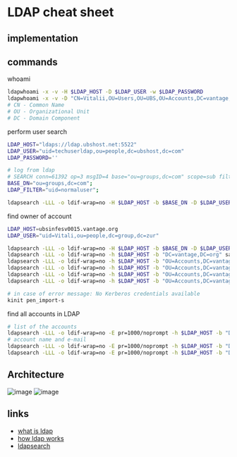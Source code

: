 # LDAP cheat sheet
## implementation

## commands
whoami
```sh
ldapwhoami -x -v -H $LDAP_HOST -D $LDAP_USER -w $LDAP_PASSWORD
ldapwhoami -x -v -D "CN=Vitalii,OU=Users,OU=UBS,OU=Accounts,DC=vantage,DC=org" -H ldaps://ubsinfesv0015.vantage.org:636 -W
# CN - Common Name
# OU - Organizational Unit
# DC - Domain Component
```
perform user search
```sh
LDAP_HOST="ldaps://ldap.ubshost.net:5522"
LDAP_USER="uid=techuserldap,ou=people,dc=ubshost,dc=com"
LDAP_PASSWORD='' 

# log from ldap
# SEARCH conn=61392 op=3 msgID=4 base="ou=groups,dc=com" scope=sub filter="(uid=normaluser)" attrs="ismemberof" requestControls=2.26.140.2.2730.4.1.0 result=0 nentries=0 entrySize=975 authDN="uid=techuserldap,ou=people,dc=ubshost,dc=com" etime=372222
BASE_DN="ou=groups,dc=com"; 
LDAP_FILTER="uid=normaluser"; 

ldapsearch -LLL -o ldif-wrap=no -H $LDAP_HOST -b $BASE_DN -D $LDAP_USER -w $LDAP_PASSWORD $LDAP_FILTER
```

find owner of account
```sh
LDAP_HOST=ubsinfesv0015.vantage.org
LDAP_USER="uid=Vitali,ou=people,dc=group,dc=zur"

ldapsearch -LLL -o ldif-wrap=no -H $LDAP_HOST -b $BASE_DN -D $LDAP_USER -w $LDAP_PASSWORD 
ldapsearch -LLL -o ldif-wrap=no -h $LDAP_HOST -b "DC=vantage,DC=org" samaccountname=pen_import-s
ldapsearch -LLL -o ldif-wrap=no -h $LDAP_HOST -b "OU=Accounts,DC=vantage,DC=org" samaccountname=cherkavi
ldapsearch -LLL -o ldif-wrap=no -h $LDAP_HOST -b "OU=Accounts,DC=vantage,DC=org" -s sub "displayName=Vitalii Cherkashyn"
ldapsearch -LLL -o ldif-wrap=no -h $LDAP_HOST -b "OU=Accounts,DC=vantage,DC=org" -s sub "Mail=vitalii.cherkashyn@ubs.de"
ldapsearch -LLL -o ldif-wrap=no -h $LDAP_HOST -b "OU=Accounts,DC=vantage,DC=org" -s sub "Mail=vitalii.cherkashyn@ubs.de" -D "CN=Vitalii Cherkashyn,OU=Users,OU=UBS,OU=Accounts,DC=vantage,DC=org" -Q -W
```
```sh
# in case of error message: No Kerberos credentials available
kinit pen_import-s
```
find all accounts in LDAP
```sh
# list of the accounts
ldapsearch -LLL -o ldif-wrap=no -E pr=1000/noprompt -h $LDAP_HOST -b "DC=vantage,DC=org" samaccountname=r-d-ubs-developer member 
# account name and e-mail 
ldapsearch -LLL -o ldif-wrap=no -E pr=1000/noprompt -h $LDAP_HOST -b "DC=vantage,DC=org" cn="Vitalii Cherkashyn" samaccountname
ldapsearch -LLL -o ldif-wrap=no -E pr=1000/noprompt -h $LDAP_HOST -b "DC=vantage,DC=org" cn="Vitalii Cherkashyn" samaccountname mail
```

## Architecture
![image](https://user-images.githubusercontent.com/8113355/187679898-4631dc98-f763-4184-872b-989f91c46208.png)
![image](https://user-images.githubusercontent.com/8113355/187679985-f920ee28-c0f0-4160-bf0c-6f51238e728f.png)


## links
* [what is ldap](https://www.securew2.com/blog/ldap-explained)
* [how ldap works](https://jumpcloud.com/blog/what-is-ldap#how-does-ldap-work)
* [ldapsearch](https://www.junosnotes.com/linux/how-to-search-ldap-using-ldapsearch-examples/)
